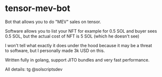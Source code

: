 # tensor-mev-bot
Bot that allows you to do "MEV" sales on tensor. 

Software allows you to list your NFT for example for 0.5 SOL and buyer sees 0.5 SOL, but the actual cost of NFT is 5 SOL (which he doesn't see)

I won't tell what exactly it does under the hood because it may be a threat to software, but I personally made 3k USD on this.


Written fully in golang, support JITO bundles and very fast performance.

All details: tg @solscriptsdev

